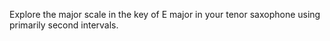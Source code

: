 Explore the major scale in the key of E major in your tenor saxophone using primarily second intervals.